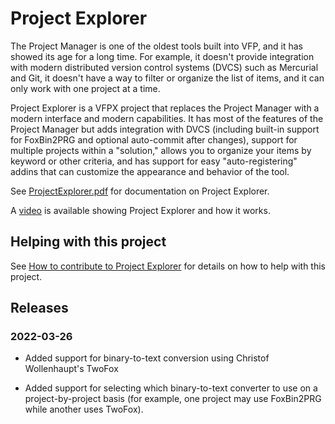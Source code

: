 # Project Explorer

The Project Manager is one of the oldest tools built into VFP, and it has showed its age for a long time. For example, it doesn't provide integration with modern distributed version control systems (DVCS) such as Mercurial and Git, it doesn't have a way to filter or organize the list of items, and it can only work with one project at a time.

Project Explorer is a VFPX project that replaces the Project Manager with a modern interface and modern capabilities. It has most of the features of the Project Manager but adds integration with DVCS (including built-in support for FoxBin2PRG and optional auto-commit after changes), support for multiple projects within a "solution," allows you to organize your items by keyword or other criteria, and has support for easy "auto-registering" addins that can customize the appearance and behavior of the tool.

See [ProjectExplorer.pdf](ProjectExplorer.pdf) for documentation on Project Explorer.

A [video](https://youtu.be/G43sUwYlDJ0) is available showing Project Explorer and how it works.

## Helping with this project

See [How to contribute to Project Explorer](.github/CONTRIBUTING.md) for details on how to help with this project.

## Releases

### 2022-03-26

* Added support for binary-to-text conversion using Christof Wollenhaupt's TwoFox

* Added support for selecting which binary-to-text converter to use on a project-by-project basis (for example, one project may use FoxBin2PRG while another uses TwoFox).
